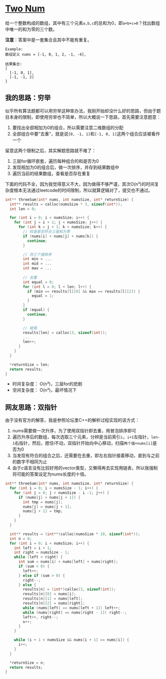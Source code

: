 # [Two Num](https://leetcode.com/problems/two-sum)
给一个整数构成的数组，其中有三个元素`a,b,c`的总和为0，即`a+b+c=0`？找出数组中唯一的和为零的三个数。

**注意**：答案中是一套集合且其中不能有重复。
```
Example:
数组定义 nums = [-1, 0, 1, 2, -1, -4],

结果集合:
[
  [-1, 0, 1],
  [-1, -1, 2]
]
```

## 我的思路：穷举
似乎所有算法题都可以用穷举这种笨办法，我刚开始却没什么好的思路，但由于题目本身的限制，即使用穷举也不简单，所以大概说一下思路，首先需要注意题意：
1. 要找出全部相加为0的组合，所以需要注意二维数组的分配
2. 全部组合中要“去重”，就是说`[0, -1, 1]`和`[-1, 0, 1]`这两个组合应该被看作一个

留意这两个限制之后，其实解题思路就不难了：
1. 三层for循环嵌套，遍历每种组合的和是否为0
2. 发现相加为0的组合后，做一次排序，并存到结果数组中
3. 遍历当前的结果数组，查看是否存在重复

下面的代码不全，因为我觉得意义不大，因为做得不够严谨，其次O(n³)的时间复杂度根本无法通过leetcode的时间限制，所以就算逻辑对了，提交也不通过。
```c
int** threeSum(int* nums, int numsSize, int* returnSize) {
  int** results = calloc(numsSize * 3, sizeof(int*));
  int len = 0;

  for (int i = 0; i < numsSize; i++) {
    for (int j = i + 1; j < numsSize; j++) {
      for (int k = j + 1; k < numsSize; k++) {
        // 检查是否符合三值和为零
        if (nums[i] + nums[j] + nums[k]) {
          continue;
        }

        // 将三个值排序
        int min = ...
        int mid = ...
        int max = ...
        
        // 去重
        int equal = 0;
        for (int l = 0; l < len; l++) {
          if (min == results[l][0] && max == results[l][2]) {
            equal = 1;
          }
        }
        if (equal) {
          continue;
        }

        // 赋值
        results[len] = calloc(3, sizeof(int));
        ...
        len++;
      }
    }
  }

  *returnSize = len;
  return results;
}
```
- 时间复杂度： O(n³)，三层for的悲剧
- 空间复杂度： O(n³)，最坏情况下

## 网友思路：双指针
由于没有官方的解答，我是参照论坛里C++的解析过程实现的该方式：
1. nums需要做一次升序，为了使用双指针即去重，用冒泡排序即可
2. 遍历升序后的数组，每次选取三个元素，分辨是当前索引`i`，`i+1`左指针，`len-1`右指针，然后，摁住i不动，双指针开始向中心移动，扫描`两个值+nums[i]`是否为0
3. 当发现有符合的组合之后，还需要在去重，即左右指针接着移动，直到与之前的数字不相同为止
4. 由于c语言没有比较好用的vector类型，又懒得再去实现用链表，所以我强制将可能的答案设定为nums长度的十倍。
```c
int** threeSum(int* nums, int numsSize, int* returnSize) {
  for (int i = 0; i < numsSize - 1; i++) {
    for (int j = 0; j < numsSize - i -1; j++) {
      if (nums[j] > nums[j + 1]) {
        int tmp = nums[j];
        nums[j] = nums[j + 1];
        nums[j + 1] = tmp;
      }
    }
  }

  int** results = (int**)calloc(numsSize * 10, sizeof(int*));
  int n = 0;
  for (int i = 0; i < numsSize; i++) {
    int left = i + 1;
    int right = numsSize - 1;
    while (left < right) {
      int sum = nums[i] + nums[left] + nums[right];
      if (sum < 0) {
        left++;
      } else if (sum > 0) {
        right--;
      } else {
        results[n] = (int*)calloc(3, sizeof(int));
        results[n][0] = nums[i];
        results[n][1] = nums[left];
        results[n][2] = nums[right];
        while (nums[left] == nums[left + 1]) left++;
        while (nums[right] == nums[right - 1]) right--;
        left++, right--;
        n++;
      }
    }

    while (i + 1 < numsSize && nums[i + 1] == nums[i]) {
      i++;
    }
  }

  *returnSize = n;
  return results;
}
```
